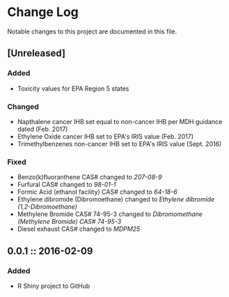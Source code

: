 # Change Log
Notable changes to this project are documented in this file.

## [Unreleased]
### Added
- Toxicity values for EPA Region 5 states

### Changed
- Napthalene cancer IHB set equal to non-cancer IHB per MDH guidance dated (Feb. 2017)
- Ethylene Oxide cancer IHB set to EPA's IRIS value (Feb. 2017)
- Trimethylbenzenes non-cancer IHB set to EPA's IRIS value (Sept. 2016)

### Fixed
- Benzo(k)fluoranthene CAS# changed to _207-08-9_  
- Furfural CAS# changed to _98-01-1_  
- Formic Acid (ethanol facility) CAS# changed to _64-18-6_
- Ethylene dibromide (Dibromoethane) changed to _Ethylene dibromide (1,2-Dibromoethane)_
- Methylene Bromide CAS# 74-95-3 changed to _Dibromomethane (Methylene Bromide) CAS# 74-95-3_
- Diesel exhaust CAS# changed to _MDPM25_

## 0.0.1  ::  2016-02-09
### Added
- R Shiny project to GitHub
